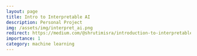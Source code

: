 ```yaml
---
layout: page
title: Intro to Interpretable AI
description: Personal Project
img: /assets/img/interpret_ai.png
redirect: https://medium.com/@shrutimisra/introduction-to-interpretable-ai-9e0fa211c3af
importance: 1
category: machine learning
---
```

